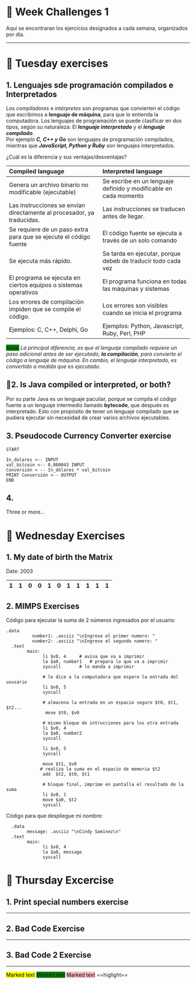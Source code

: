 # :tada: Week Challenges 1 


Aquí se encontraran los ejercicios designados a cada semana, organizados por día.

---
# :large_blue_circle: Tuesday exercises
## **1. Lenguajes sde programación compilados e Interpretados** 

Los *compiladores* e *intérpretes* son programas que convierten el código que escribimos a **lenguaje de máquina**, para que lo entienda la computadora. Los lenguajes de programación se puede clasificar en dos tipos, según su naturaleza: El ***lenguaje interpretado*** y  el ***lenguaje compilado***.  
Por ejemplo ***C, C++ y Go*** son lenguajes de programación compilados, mientras que ***JavaScript, Python y Ruby*** son lenguajes interpretados. 

¿Cuál es la diferencia y sus ventajas/desventajas?


| Compiled language | Interpreted language | 
| :----------------- |:-------------| 
| Genera un archivo binario no modificable (ejecutable) | Se escribe en un lenguaje definido y modificable en cada momento
| Las instrucciones se envían directamente al procesador, ya traducidas.      |  Las instrucciones se traducen antes de llegar.      
| Se requiere de un paso extra para que se ejecute el código fuente | El código fuente se ejecuta a través de un solo comando      
| Se ejecuta más rápido. | Se tarda en ejecutar, porque debeb de traducir todo cada vez     | 
| El programa se ejecuta en ciertos equipos o sistemas operativos | El programa funciona en todas las máquinas y sistemas      
| Los errores de compilación impiden que se compile el código. |  Los errores son visibles cuando se inicia el programa    
| Ejemplos: C, C++, Delphi, Go | Ejemplos: Python, Javascript, Ruby, Perl, PHP     

<span style="background-color:green">Nota:</span>
*La principal diferencia, es que el lenguaje compilado requiere un paso adicional antes de ser ejecutado, **la compilación**, para convierte el código a lenguaje de máquina. En cambio, el lenguaje interpretado, es convertido a medida que es ejecutado.*

## :large_blue_circle:**2. Is Java compiled or interpreted, or both?**
Por su parte Java es un lenguaje paculiar, porque se compila el código fuente a un lenguaje intermedio llamado **bytecode**, que después es interpretado. Esto con propósito de tener un lenguaje compilado que se pudiera ejecutar sin necesidad de crear varios archivos ejecutables. 

## **3. Pseudocode Currency Converter exercise**
```
START
 
In_dolares <-- INPUT
val_bitcoin <-- 0,000043 INPUT
Conversión < -- In_dólares * val_bitcoin
PRINT Conversión <-- OUTPUT
END
```
## 4.
Three or more...

# :large_blue_circle: Wednesday Exercises
## **1. My date of birth the Matrix**

Date: 2003

1 | 1 | 0 | 0 | 1 | 0 | 1 | 1 | 1 | 1 | 1 |
--- | --- | --- |--- | --- | --- | --- | --- | --- | --- | --- 

## **2. MIMPS Exercises**
Código para ejecutar la suma de 2 números ingresados por el usuario:
```assembly
.data
	      number1: .asciiz "\nIngrese el primer numero: "
	      number2: .asciiz "\nIngrese el segundo numero: "
  .text
        main:  
              li $v0, 4	    # avisa que va a imprimir
              la $a0, number1	# prepara lo que va a imprimir
              syscall		# lo manda a imprimir
              
              # le dice a la computadora que espere la entrada del ususario
              li $v0, 5	
              syscall 
              
              # almacena la entrada en un espacio seguro $t0, $t1, $t2...
               move $t0, $v0 
               
              # mismo bloque de intrucciones para los otra entrada
              li $v0, 4
              la $a0, number2
              syscall

              li $v0, 5
              syscall

              move $t1, $v0  
             # realiza la suma en el espacio de memoria $t2
              add  $t2, $t0, $t1

              # bloque final, imprime en pantalla el resultado de la suma
              li $v0, 1
              move $a0, $t2
              syscall
```

Código para que despliegue mi nombre:
```assembly
  .data
        message: .asciiz "\nCindy Saminez\n"
  .text
        main:
              li $v0, 4
              la $a0, message
              syscall
```
# :large_blue_circle: Thursday Excercise
## **1. Print special numbers exercise**
---

## **2. Bad Code Exercise**
___

## **3. Bad Code 2 Exercise**
___
<mark>Marked text</mark>
<span style="background-color:green">Marked text</span>
<mark style="background-color: lightpink">Marked text</mark>
==higlight==